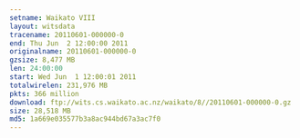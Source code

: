```yaml
---
setname: Waikato VIII
layout: witsdata
tracename: 20110601-000000-0
end: Thu Jun  2 12:00:00 2011
originalname: 20110601-000000-0
gzsize: 8,477 MB
len: 24:00:00
start: Wed Jun  1 12:00:01 2011
totalwirelen: 231,976 MB
pkts: 366 million
download: ftp://wits.cs.waikato.ac.nz/waikato/8//20110601-000000-0.gz
size: 28,518 MB
md5: 1a669e035577b3a8ac944bd67a3ac7f0
---
```

